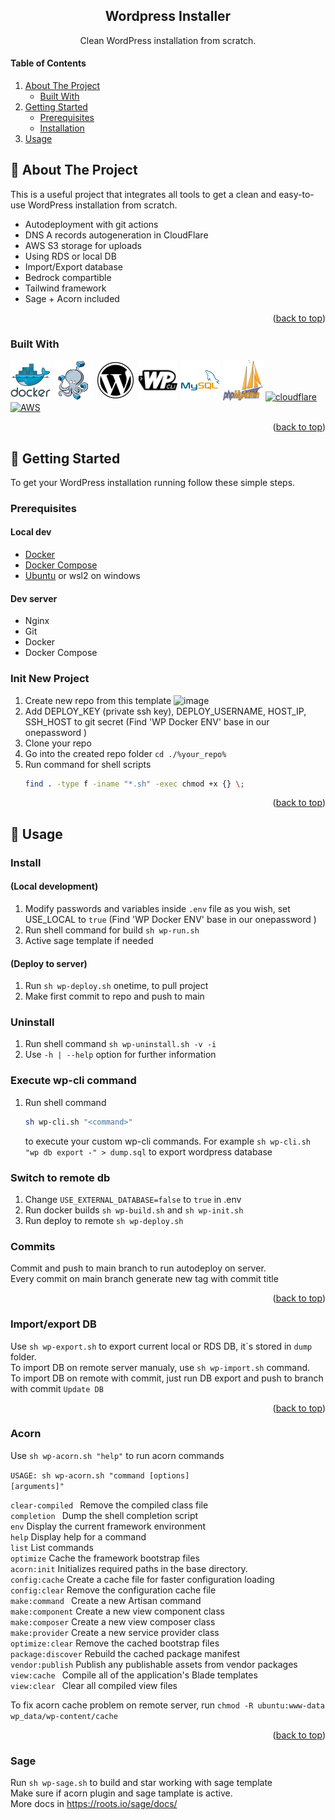 <div id="top"></div>

<!-- PROJECT SHIELDS -->
<!--
*** I'm using markdown "reference style" links for readability.
*** Reference links are enclosed in brackets [ ] instead of parentheses ( ).
*** See the bottom of this document for the declaration of the reference variables
*** for contributors-url, forks-url, etc. This is an optional, concise syntax you may use.
*** https://www.markdownguide.org/basic-syntax/#reference-style-links
-->


<h2 align="center">Wordpress Installer</h2>
  <p align="center">
    Clean WordPress installation from scratch.
  </p>
</div>

<!-- TABLE OF CONTENTS -->
#### Table of Contents
  <ol>
    <li>
      <a href="#about-the-project">About The Project</a>
      <ul>
        <li><a href="#built-with">Built With</a></li>
      </ul>
    </li>
    <li>
      <a href="#getting-started">Getting Started</a>
      <ul>
        <li><a href="#prerequisites">Prerequisites</a></li>
        <li><a href="#installation">Installation</a></li>
      </ul>
    </li>
    <li><a href="#usage">Usage</a></li>
  </ol>


<!-- ABOUT THE PROJECT -->
## 🚧 About The Project

This is a useful project that integrates all tools to get a clean and easy-to-use WordPress installation from scratch. <br />
* Autodeployment with git actions
* DNS A records autogeneration in CloudFlare
* AWS S3 storage for uploads
* Using RDS or local DB
* Import/Export database
* Bedrock compartible
* Tailwind framework 
* Sage + Acorn included
<p align="right">(<a href="#top">back to top</a>)</p>


### Built With

<p>
  <a href="https://www.docker.com/" target="_blank"> 
  <img src="https://github.com/cosimoscarcella/cosimoscarcella/raw/main/images/logo-docker.svg" alt="docker" width="64" height="64"/></a>
  <a href="https://docs.docker.com/compose/" target="_blank"> <img src="https://github.com/cosimoscarcella/cosimoscarcella/raw/main/images/logo-docker-compose.svg" alt="docker" width="64" height="64"/></a>
  <a href="https://wordpress.com/" target="_blank"> <img src="https://github.com/cosimoscarcella/cosimoscarcella/raw/main/images/logo-wordpress.svg" alt="docker" width="64" height="64"/></a>
  <a href="https://wp-cli.org/" target="_blank"> <img src="https://github.com/cosimoscarcella/cosimoscarcella/raw/main/images/logo-wp-cli.svg" alt="docker" width="64" height="64"/></a>
  <a href="https://www.mysql.com/" target="_blank"> <img src="https://github.com/cosimoscarcella/cosimoscarcella/raw/main/images/logo-mysql.svg" alt="mysql" width="64" height="64"/></a>
  <a href="https://www.phpmyadmin.net/" target="_blank"> <img src="https://github.com/cosimoscarcella/cosimoscarcella/raw/main/images/logo-phpmyadmin.svg" alt="mysql" width="64" height="64"/></a>
  <a href="https://www.cloudflare.com/" target="_blank">
  <img src="https://user-images.githubusercontent.com/67096472/208312374-eec3b4bd-f042-4ff3-8dd6-93dc07c050dc.png" alt="cloudflare" width="64" height="64"/>
</a>
  <a href="https://aws.amazon.com/" target="_blank">
  <img src="https://user-images.githubusercontent.com/67096472/208317370-09383871-9e77-42bb-a61a-78ec183f246b.png" alt="AWS" width="64" height="64"/>
</a>


</p> 
<p align="right">(<a href="#top">back to top</a>)</p>




<!-- GETTING STARTED -->
## 🏃 Getting Started

To get your WordPress installation running follow these simple steps.

### Prerequisites

#### Local dev
* [Docker](https://www.docker.com/)
* [Docker Compose](https://docs.docker.com/compose/)
* [Ubuntu](https://ubuntu.com/) or wsl2 on windows
#### Dev server
* Nginx
* Git
* Docker
* Docker Compose

### Init New Project

1. Create new repo from this template
![image](https://user-images.githubusercontent.com/67096472/208317268-896a490c-94ea-44e6-85f4-c17429246aff.png)
2. Add DEPLOY_KEY (private ssh key), DEPLOY_USERNAME, HOST_IP, SSH_HOST to git secret (Find 'WP Docker ENV' base in our onepassword )
3. Clone your repo
4. Go into the created repo folder 
   ```cd ./%your_repo%```
5. Run command for shell scripts
   ```sh 
   find . -type f -iname "*.sh" -exec chmod +x {} \;
   ``` 
<p align="right">(<a href="#top">back to top</a>)</p>



<!-- USAGE EXAMPLES -->
## 🚀 Usage

### Install
#### (Local development)
1. Modify passwords and variables inside ```.env``` file as you wish, set USE_LOCAL to ```true``` (Find 'WP Docker ENV' base in our onepassword ) 
2. Run shell command for build
   ```sh wp-run.sh ```
3. Active sage template if needed

#### (Deploy to server)
 
1. Run ```sh wp-deploy.sh``` onetime, to pull project
2. Make first commit to repo and push to main

### Uninstall

1. Run shell command
   ```sh wp-uninstall.sh -v -i```
2. Use ```-h | --help``` option for further information

### Execute wp-cli command
1. Run shell command
   ```sh
   sh wp-cli.sh "<command>"
   ```
   to execute your custom wp-cli commands. For example ```sh wp-cli.sh "wp db export -" > dump.sql``` to export wordpress database

### Switch to remote db

1. Change ```USE_EXTERNAL_DATABASE=false``` to ```true``` in .env
2. Run docker builds ```sh wp-build.sh``` and ``` sh wp-init.sh ```
3. Run deploy to remote ```sh wp-deploy.sh```

### Commits

Commit and push to main branch to run autodeploy on server. <br />
Every commit on main branch generate new tag with commit title

<p align="right">(<a href="#top">back to top</a>)</p>

### Import/export DB

Use ```sh wp-export.sh``` to export current local or RDS DB, it`s stored in ```dump``` folder.<br />
To import DB on remote server manualy, use ```sh wp-import.sh``` command.<br />
To import DB on remote with commit, just run DB export and push to branch with commit ```Update DB```
<p align="right">(<a href="#top">back to top</a>)</p>


### Acorn

Use ```sh wp-acorn.sh "help"``` to run acorn commands<br />

<code>USAGE: sh wp-acorn.sh "command [options] [arguments]"</code>

<code>clear-compiled </code>  Remove the compiled class file<br />
<code>completion </code>      Dump the shell completion script<br />
<code>env</code>              Display the current framework environment<br />
<code>help</code>             Display <span class="hljs-built_in">help</span> <span class="hljs-keyword">for</span> a <span class="hljs-built_in">command</span><br />
<code>list</code>             List commands<br />
<code>optimize</code>         Cache the framework bootstrap files<br />
<code>acorn:init</code>       Initializes required paths <span class="hljs-keyword">in</span> the base directory.<br />
<code>config:cache</code>     Create a cache file <span class="hljs-keyword">for</span> faster configuration loading<br />
<code>config:clear</code>     Remove the configuration cache file<br />
<code>make:command </code>    Create a new Artisan <span class="hljs-built_in">command</span><br />
<code>make:component</code>   Create a new view component class<br />
<code>make:composer</code>    Create a new view composer class<br />
<code>make:provider</code>    Create a new service provider class<br />
<code>optimize:clear</code>   Remove the cached bootstrap files<br />
<code>package:discover</code> Rebuild the cached package manifest<br />
<code>vendor:publish</code>   Publish any publishable assets from vendor packages<br />
<code>view:cache </code>      Compile all of the application's Blade templates<br />
<code>view:clear </code>      Clear all compiled view files
<br />

To fix acorn cache problem on remote server, run ```chmod -R ubuntu:www-data wp_data/wp-content/cache```

<p align="right">(<a href="#top">back to top</a>)</p>

### Sage

Run ```sh wp-sage.sh``` to build and star working with sage template<br />
Make sure if acorn plugin and sage tamplate is active. <br />
More docs in https://roots.io/sage/docs/